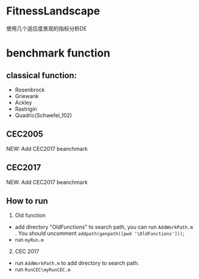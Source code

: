 # FitnessLandscape

使用几个适应度景观的指标分析DE


# benchmark function

 ## classical function:
 
* Rosenbrock
* Griewank
* Ackley
* Rastrigin
* Quadric(Schwefel_102)

## CEC2005
NEW: Add CEC2017 beanchmark


## CEC2017
NEW: Add CEC2017 beanchmark

## How to run
1. Old function 
* add directory "OldFunctions" to search path, you can run  `AddWorkPath.m` . You should uncomment `addpath(genpath([pwd '\OldFunctions']))`;
* run `myRun.m`

2. CEC 2017
* run `AddWorkPath.m` to add directory to search path.
* run `RunCEC\myRunCEC.m`
